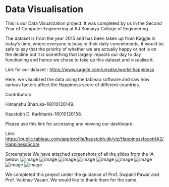 # Data Visualisation
This is our Data Visualization project. It was completed by us in the Second Year of Computer Engineering at KJ Somaiya College of Engineering.


The dataset is from the year 2015 and has been taken up from Kaggle.In today’s time, where everyone is busy in their daily commitments, it would be safe to say that the priority of whether we are actually happy or not is on the decline but it is something that largely impacts our day to day functioning and hence we chose to take up this dataset and visualise it. 

Link for our dataset : https://www.kaggle.com/unsdsn/world-happiness


Here, we visualized the data using the tableau software and saw how various factors affect the Happiness score of different countries.

Contributors:

Himanshu Bharuka-16010120149.

Kaustubh D. Karkhanis-16010120158.

Please use this link for accessing and viewing our dashboard.

Link: https://public.tableau.com/app/profile/kaustubh.dk/viz/HappinessfacotrIA2/HappinessScore

Screenshots
We have attached screenshots of all the slides from the IA below:
![image](https://user-images.githubusercontent.com/84191694/144633377-174ef622-3a75-4951-a444-a3fe4a63440f.png)
![image](https://user-images.githubusercontent.com/84191694/144633454-eda0c6fc-25e6-4b3f-a653-6dc619a25af7.png)
![image](https://user-images.githubusercontent.com/84191694/144633487-9bf2fbe8-718a-437e-842d-9c20c0bff9cf.png)
![image](https://user-images.githubusercontent.com/84191694/144633515-03d325d8-941b-4580-a024-f59a0c9b493a.png)
![image](https://user-images.githubusercontent.com/84191694/144633615-272a0708-bf73-4cf0-b17f-e7acef882b93.png)
![image](https://user-images.githubusercontent.com/84191694/144633677-67d0b9ab-523c-43f9-97c6-0172b43f1695.png)
![image](https://user-images.githubusercontent.com/84191694/144633697-9b932539-7f25-48da-a615-a85288ab190b.png)
![image](https://user-images.githubusercontent.com/84191694/144633756-9f25f63a-e6c6-40be-adbf-24be9030e0a3.png)
![image](https://user-images.githubusercontent.com/84191694/144633778-7e3a5cca-fd3c-4ea6-87da-0114baf54308.png)

We completed this project under the guidance of Prof. Swpanil Pawar and Prof. Vaibhav Vasani. We would like to thank them for the same.
